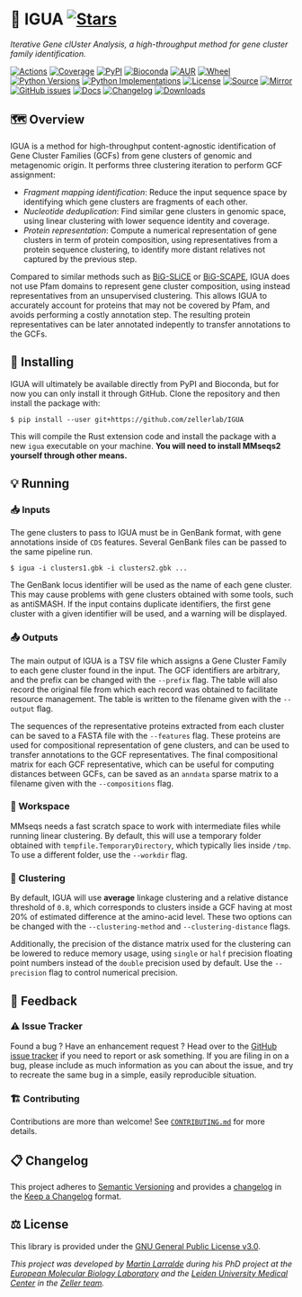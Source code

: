 # 🦎 IGUA [![Stars](https://img.shields.io/github/stars/zellerlab/IGUA.svg?style=social&maxAge=3600&label=Star)](https://github.com/zellerlab/IGUA/stargazers)

*Iterative Gene clUster Analysis, a high-throughput method for gene cluster family identification.*

[![Actions](https://img.shields.io/github/actions/workflow/status/zellerlab/IGUA/test.yml?branch=main&logo=github&style=flat-square&maxAge=300)](https://github.com/zellerlab/IGUA/actions)
[![Coverage](https://img.shields.io/codecov/c/gh/zellerlab/IGUA?logo=codecov&style=flat-square&maxAge=3600)](https://codecov.io/gh/zellerlab/IGUA/)
[![PyPI](https://img.shields.io/pypi/v/igua.svg?logo=pypi&style=flat-square&maxAge=3600)](https://pypi.org/project/igua)
[![Bioconda](https://img.shields.io/conda/vn/bioconda/igua?logo=anaconda&style=flat-square&maxAge=3600)](https://anaconda.org/bioconda/igua)
[![AUR](https://img.shields.io/aur/version/python-igua?logo=archlinux&style=flat-square&maxAge=3600)](https://aur.archlinux.org/packages/python-igua)
[![Wheel](https://img.shields.io/pypi/wheel/igua.svg?style=flat-square&maxAge=3600)](https://pypi.org/project/igua/#files)
[![Python Versions](https://img.shields.io/pypi/pyversions/igua.svg?logo=python&style=flat-square&maxAge=3600)](https://pypi.org/project/igua/#files)
[![Python Implementations](https://img.shields.io/pypi/implementation/igua.svg?logo=python&style=flat-square&maxAge=3600&label=impl)](https://pypi.org/project/igua/#files)
[![License](https://img.shields.io/badge/license-GPL--3.0--or--later-blue.svg?style=flat-square&maxAge=2678400)](https://choosealicense.com/licenses/gpl-3.0/)
[![Source](https://img.shields.io/badge/source-GitHub-303030.svg?maxAge=2678400&style=flat-square)](https://github.com/zellerlab/igua/)
[![Mirror](https://img.shields.io/badge/mirror-EMBL-009f4d?style=flat-square&maxAge=2678400)](https://git.embl.de/larralde/igua/)
[![GitHub issues](https://img.shields.io/github/issues/zellerlab/IGUA.svg?style=flat-square&maxAge=600)](https://github.com/zellerlab/IGUA/issues)
[![Docs](https://img.shields.io/readthedocs/igua/latest?style=flat-square&maxAge=600)](https://igua.readthedocs.io)
[![Changelog](https://img.shields.io/badge/keep%20a-changelog-8A0707.svg?maxAge=2678400&style=flat-square)](https://github.com/zellerlab/IGUA/blob/master/CHANGELOG.md)
[![Downloads](https://img.shields.io/pypi/dm/igua?style=flat-square&color=303f9f&maxAge=86400&label=downloads)](https://pepy.tech/project/igua)


## 🗺️ Overview

IGUA is a method for high-throughput content-agnostic identification of
Gene Cluster Families (GCFs) from gene clusters of genomic and metagenomic 
origin. It performs three clustering iteration to perform GCF assignment:

- *Fragment mapping identification*: Reduce the input sequence space by 
  identifying which gene clusters are fragments of each other. 
- *Nucleotide deduplication*: Find similar gene clusters in genomic space,
  using linear clustering with lower sequence identity and coverage.
- *Protein representation*: Compute a numerical representation of gene clusters
  in term of protein composition, using representatives from a protein sequence
  clustering, to identify more distant relatives not captured by the previous
  step.

Compared to similar methods such as [BiG-SLiCE](https://github.com/medema-group/bigslice) 
or [BiG-SCAPE](https://github.com/medema-group/BiG-SCAPE), IGUA does not use Pfam 
domains to represent gene cluster composition, using instead representatives
from an unsupervised clustering. This allows IGUA to accurately account for
proteins that may not be covered by Pfam, and avoids performing a costly annotation
step. The resulting protein representatives can be later annotated indepently
to transfer annotations to the GCFs.


## 🔧 Installing

IGUA will ultimately be available directly from PyPI and Bioconda, but for 
now you can only install it through GitHub. Clone the repository and then 
install the package with:

```console
$ pip install --user git+https://github.com/zellerlab/IGUA
```

This will compile the Rust extension code and install the package with a new
`igua` executable on your machine. **You will need to install MMseqs2 yourself
through other means.**


## 💡 Running

### 📥 Inputs

The gene clusters to pass to IGUA must be in GenBank format, with gene 
annotations inside of `CDS` features. Several GenBank files can be passed
to the same pipeline run.

```console
$ igua -i clusters1.gbk -i clusters2.gbk ...
```

The GenBank locus identifier will be used as the name of each gene cluster. This
may cause problems with gene clusters obtained with some tools, such as antiSMASH.
If the input contains duplicate identifiers, the first gene cluster with a given 
identifier will be used, and a warning will be displayed.

### 📤 Outputs

The main output of IGUA is a TSV file which assigns a Gene Cluster Family to 
each gene cluster found in the input. The GCF identifiers are arbitrary, and
the prefix can be changed with the `--prefix` flag. The table will also record
the original file from which each record was obtained to facilitate resource
management. The table is written to the filename given with the `--output` 
flag.

The sequences of the representative proteins extracted from each cluster 
can be saved to a FASTA file with the `--features` flag. These proteins are
used for compositional representation of gene clusters, and can be used to
transfer annotations to the GCF representatives. The final compositional matrix 
for each GCF representative, which can be useful for computing distances 
between GCFs, can be saved as an `anndata` sparse matrix to a filename given 
with the `--compositions` flag.

### 📝 Workspace

MMseqs needs a fast scratch space to work with intermediate files while running
linear clustering. By default, this will use a temporary folder obtained with
`tempfile.TemporaryDirectory`, which typically lies inside `/tmp`. To use a 
different folder, use the `--workdir` flag.

### 🫧 Clustering

By default, IGUA will use **average** linkage clustering and a relative distance 
threshold of `0.8`, which corresponds to clusters inside a GCF having at most
20% of estimated difference at the amino-acid level. These two options can be
changed with the `--clustering-method` and `--clustering-distance` flags.

Additionally, the precision of the distance matrix used for the clustering can
be lowered to reduce memory usage, using `single` or `half` precision floating
point numbers instead of the `double` precision used by default. Use the
`--precision` flag to control numerical precision.


## 💭 Feedback

### ⚠️ Issue Tracker

Found a bug ? Have an enhancement request ? Head over to the [GitHub issue
tracker](https://github.com/zellerlab/IGUA/issues) if you need to report
or ask something. If you are filing in on a bug, please include as much
information as you can about the issue, and try to recreate the same bug
in a simple, easily reproducible situation.

### 🏗️ Contributing

Contributions are more than welcome! See
[`CONTRIBUTING.md`](https://github.com/zellerlab/IGUA/blob/main/CONTRIBUTING.md)
for more details.


## 📋 Changelog

This project adheres to [Semantic Versioning](http://semver.org/spec/v2.0.0.html)
and provides a [changelog](https://github.com/zellerlab/IGUA/blob/main/CHANGELOG.md)
in the [Keep a Changelog](http://keepachangelog.com/en/1.0.0/) format.


## ⚖️ License

This library is provided under the [GNU General Public License v3.0](https://choosealicense.com/licenses/gpl-3.0/).

*This project was developed by [Martin Larralde](https://github.com/althonos/) 
during his PhD project at the [European Molecular Biology Laboratory](https://www.embl.de/) 
and the [Leiden University Medical Center](https://lumc.nl/en/)
in the [Zeller team](https://github.com/zellerlab).*
